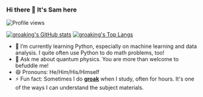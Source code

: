 ### Hi there 👋 It's Sam here

![Profile views](https://komarev.com/ghpvc/?username=groaking)

[![groaking's GitHub stats](https://github-readme-stats.vercel.app/api?username=groaking&show_icons=true&include_all_commits=true&show=prs_merged_percentage&theme=dracula&line_height=24)](https://github.com/anuraghazra/github-readme-stats) [![groaking's Top Langs](https://github-readme-stats.vercel.app/api/top-langs/?username=groaking&langs_count=5&layout=donut&theme=catppuccin_mocha)](https://github.com/anuraghazra/github-readme-stats)

<!-- [![groaking's GitHub Streak](https://streak-stats.demolab.com/?user=groaking)](https://git.io/streak-stats) -->

<!--
**groaking/groaking** is a ✨ _special_ ✨ repository because its `README.md` (this file) appears on your GitHub profile.

Here are some ideas to get you started:

- 🔭 I’m currently working on ...
- 🌱 I’m currently learning ...
- 👯 I’m looking to collaborate on ...
- 🤔 I’m looking for help with ...
- 💬 Ask me about ...
- 📫 How to reach me: ...
- 😄 Pronouns: ...
- ⚡ Fun fact: ...
-->

- 🌱 I’m currently learning Python, especially on machine learning and data analysis. I quite often use Python to do math problems, too!
- 💬 Ask me about quantum physics. You are more than welcome to befuddle me!
- 😄 Pronouns: He/Him/His/Himself
- ⚡ Fun fact: Sometimes I do **[groak](https://www.vocabulary.com/dictionary/groak)** when I study, often for hours. It's one of the ways I can understand the subject materials.
